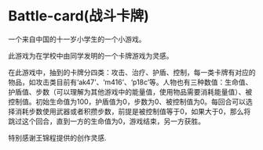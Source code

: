 # Battle-card(战斗卡牌)
一个来自中国的十一岁小学生的一个小游戏。

此游戏为在学校中由同学发明的一个卡牌游戏为灵感。

在此游戏中，抽到的卡牌分四类：攻击、治疗、护盾、控制，每一类卡牌有对应的物品，如攻击类目前有‘ak47’、‘m416’、‘p18c’等。人物也有三种数值：生命值、护盾值、步数（可以理解为其他游戏中的能量值，使用物品需要消耗能量值）、被控制值。初始生命值为100，护盾值为0，步数为0、被控制值为0。每回合可以选择消耗步数使用武器或者积攒步数，前提是被控制值等于0，如果大于0，那么将跳过这个回合，直到一方的生命值为0，游戏结束，另一方获胜。

特别感谢王锦程提供的创作灵感.
